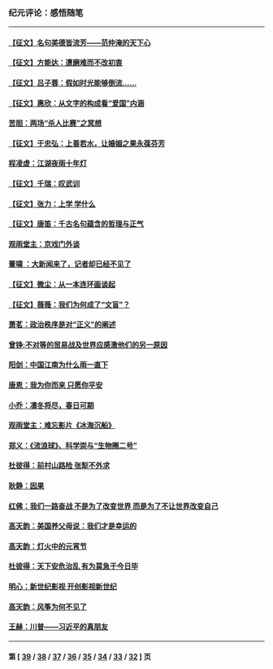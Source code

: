 ### 纪元评论：感悟随笔
---
#### [【征文】名句美德皆流芳——范仲淹的天下心](../../pages/nsc1035/n11131393.md) 
#### [【征文】方能达：遭磨难而不改初衷](../../pages/nsc1035/n11160144.md) 
#### [【征文】吕子蓉：假如时光能够倒流……](../../pages/nsc1035/n11156817.md) 
#### [【征文】惠欣：从文字的构成看“爱国”内涵](../../pages/nsc1035/n11151913.md) 
#### [苦胆：两场“杀人比赛”之冥想](../../pages/nsc1035/n11151688.md) 
#### [【征文】于忠弘：上善若水，让婚姻之果永葆芬芳](../../pages/nsc1035/n11150035.md) 
#### [程凌虚：江湖夜雨十年灯](../../pages/nsc1035/n11146943.md) 
#### [【征文】千瑞：叹武训](../../pages/nsc1035/n11145005.md) 
#### [【征文】张力：上学 学什么](../../pages/nsc1035/n11140442.md) 
#### [【征文】唐笛：千古名句蕴含的哲理与正气](../../pages/nsc1035/n10896823.md) 
#### [观雨堂主：京戏门外谈](../../pages/nsc1035/n11133761.md) 
#### [董啸 ：大新闻来了，记者却已经不见了](../../pages/nsc1035/n11133365.md) 
#### [【征文】微尘：从一本连环画谈起](../../pages/nsc1035/n11128516.md) 
#### [【征文】薇薇：我们为何成了“文盲”？](../../pages/nsc1035/n11117676.md) 
#### [萧茗：政治秩序是对“正义”的阐述](../../pages/nsc1035/n11120434.md) 
#### [曾铮:不对等的贸易战及世界应感激他们的另一原因](../../pages/nsc1035/n11118512.md) 
#### [阳剑：中国江南为什么雨一直下](../../pages/nsc1035/n11100907.md) 
#### [唐恩：我为你而来 只愿你平安](../../pages/nsc1035/n11096071.md) 
#### [小乔：凛冬将尽，春日可期](../../pages/nsc1035/n11085832.md) 
#### [观雨堂主：难忘影片《冰海沉船》](../../pages/nsc1035/n11083931.md) 
#### [郑义：《流浪球》、科学崇与“生物圈二号”](../../pages/nsc1035/n11074694.md) 
#### [杜彼得：前村山路险 张犁不外求](../../pages/nsc1035/n11069272.md) 
#### [耿静：因果](../../pages/nsc1035/n11068883.md) 
#### [红佛：我们一路奋战 不是为了改变世界 而是为了不让世界改变自己](../../pages/nsc1035/n11064016.md) 
#### [高天韵：美国养父母说：我们才是幸运的](../../pages/nsc1035/n11061957.md) 
#### [高天韵：灯火中的元宵节](../../pages/nsc1035/n11055015.md) 
#### [杜彼得：天下安危治乱 有为莫急于今日毕](../../pages/nsc1035/n11050924.md) 
#### [明心：新世纪影视 开创影视新世纪](../../pages/nsc1035/n11038048.md) 
#### [高天韵：风筝为何不见了](../../pages/nsc1035/n11036980.md) 
#### [王赫：川普——习近平的真朋友](../../pages/nsc1035/n11030707.md) 

---
#### 第 [ [39](./39.md) / [38](./38.md) / [37](./37.md) / [36](./36.md) / [35](./35.md) / [34](./34.md) / [33](./33.md) / [32](./32.md) ] 页
